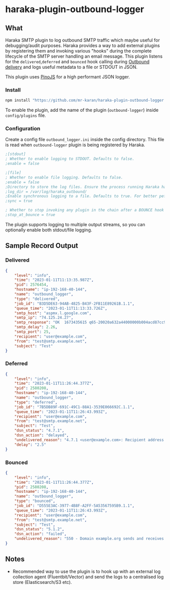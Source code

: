 # haraka-plugin-outbound-logger

## What

Haraka SMTP plugin to log outbound SMTP traffic which maybe useful for debugging/audit purposes. Haraka provides a way to add external plugins by registering them and invoking various "hooks" during the complete lifecycle of the SMTP server handling an email message. This plugin listens for the `delivered`,`deferred` and `bounced` hook calling during [Outbound delivery](https://haraka.github.io/core/Outbound/) and logs useful metadata to a file or STDOUT in JSON.

This plugin uses [PinoJS](https://github.com/pinojs/pino) for a high performant JSON logger. 

### Install

```bash
npm install "https://github.com/mr-karan/haraka-plugin-outbound-logger.git#main" --save
```

To enable the plugin, add the name of the plugin (`outbound-logger`) inside `config/plugins` file.

### Configuration

Create a config file `outbound_logger.ini` inside the config directory. This file is read when `outbound-logger` plugin is being registered by Haraka.

```ini
;[stdout]
; Whether to enable logging to STDOUT. Defaults to false.
;enable = false

;[file]
; Whether to enable file logging. Defaults to false.
;enable = false
;Directory to store the log files. Ensure the process running Haraka has ownership on this directory.
;log_dir = /var/log/haraka_outbound/
;Enable synchronous logging to a file. Defaults to true. For better peformance where some messages may be lost in the event of a crash, set to false.
;sync = true

; Whether to stop invoking any plugin in the chain after a BOUNCE hook is called. Defaults to true. Set to false if you want to handle the bounce in another plugin.
;stop_at_bounce = true
```

The plugin supports logging to multiple output streams, so you can optionally enable both stdout/file logging.

## Sample Record Output

### Delivered

```json
{
    "level": "info",
    "time": "2023-01-11T11:13:35.987Z",
    "pid": 2576454,
    "hostname": "ip-192-168-40-144",
    "name": "outbound_logger",
    "type": "delivered",
    "job_id": "B3D5DE63-94AB-4825-B43F-2FB11E89261B.1.1",
    "queue_time": "2023-01-11T11:13:33.726Z",
    "smtp_host": "aspmx.l.google.com",
    "smtp_ip": "74.125.24.27",
    "smtp_response": "OK  1673435615 q65-20020a632a44000000b004acd87cc977si13197979pgq.659 - gsmtp",
    "smtp_delay": 2.26,
    "smtp_port": 25,
    "recipient": "user@example.com",
    "from": "test@smtp.example.net",
    "subject": "Test"
}
```

### Deferred

```json
{
    "level": "info",
    "time": "2023-01-11T11:26:44.377Z",
    "pid": 2580208,
    "hostname": "ip-192-168-40-144",
    "name": "outbound_logger",
    "type": "deferred",
    "job_id": "7B5DB89F-691C-49C1-88A1-3539E066692C.1.1",
    "queue_time": "2023-01-11T11:26:43.993Z",
    "recipient": "user@example.com",
    "from": "test@smtp.example.net",
    "subject": "Test",
    "dsn_status": "4.7.1",    
    "dsn_action": "delayed",
    "undelivered_reason": "4.7.1 <user@example.com>: Recipient address rejected: Temporary deferral, try again soon",
    "delay": "2.5"
}
```

### Bounced

```json
{
    "level": "info",
    "time": "2023-01-11T11:26:44.377Z",
    "pid": 2580208,
    "hostname": "ip-192-168-40-144",
    "name": "outbound_logger",
    "type": "bounced",
    "job_id": "D555E3AC-3977-4B8F-A2FF-5A53567595B9.1.1",
    "queue_time": "2023-01-11T11:26:43.993Z",
    "recipient": "user@example.com",
    "from": "test@smtp.example.net",
    "subject": "Test",
    "dsn_status": "5.1.2",
    "dsn_action": "failed",
    "undelivered_reason": "550 - Domain example.org sends and receives no email (NULL MX)"
}
```

## Notes

- Recommended way to use the plugin is to hook up with an external log collection agent (Fluentbit/Vector) and send the logs to a centralised log store (Elasticsearch/S3 etc).
